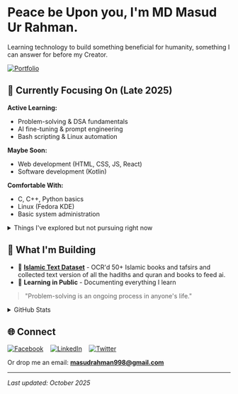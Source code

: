 # Peace be Upon you, I'm MD Masud Ur Rahman. 


Learning technology to build something beneficial for humanity, something I can answer for before my Creator. 


[![Portfolio](https://img.shields.io/badge/Portfolio-Chronicles%20of%20Masud-D5805E?style=for-the-badge&logo=github)](https://monotheist0.github.io/)


## 🎯 Currently Focusing On (Late 2025)

**Active Learning:**
- Problem-solving & DSA fundamentals
- AI fine-tuning & prompt engineering
- Bash scripting & Linux automation

**Maybe Soon:**
- Web development (HTML, CSS, JS, React)
- Software development (Kotlin)

**Comfortable With:**
- C, C++, Python basics
- Linux (Fedora KDE)
- Basic system administration

<details>
  <summary>Things I've explored but not pursuing right now</summary>
  &nbsp;
        
  - Cybersecurity (interesting, but long commitment)
  - Unreal Engine & Game Dev (future interest)
  - Java (tried it, not my thing currently)
</details>

## 📂 What I'm Building

- 🕌 **[Islamic Text Dataset](https://github.com/Monotheist0/Islamic-Text-Dataset)** - OCR'd 50+ Islamic books and tafsirs and collected text version of all the hadiths and quran and books to feed ai.
- 🧠 **Learning in Public** - Documenting everything I learn


> "Problem-solving is an ongoing process in anyone's life."


<details>
  <summary>GitHub Stats</summary>
  &nbsp;
        
![Your GitHub Stats](https://github-readme-stats.vercel.app/api?username=Monotheist0&show_icons=true&count_private=true&hide=issues&theme=tokyonight)
![Your Top Languages](https://github-readme-stats.vercel.app/api/top-langs/?username=Monotheist0&layout=compact&theme=tokyonight)
</details>

## 🌐 Connect

[![Facebook](https://img.icons8.com/color/48/000000/facebook.png)](https://www.facebook.com/Shoytanbaba99/) &nbsp;&nbsp;
[![LinkedIn](https://img.icons8.com/color/48/000000/linkedin.png)](https://www.linkedin.com/in/md-masud-ur-rahman-657b82262/) &nbsp;&nbsp;
[![Twitter](https://img.icons8.com/color/48/000000/twitter.png)](https://twitter.com/Shoytanbaba99)

Or drop me an email: **masudrahman998@gmail.com**

---

*Last updated: October 2025*
